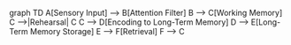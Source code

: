 graph TD
A[Sensory Input] --> B[Attention Filter]
B --> C[Working Memory]
C -->|Rehearsal| C
C --> D[Encoding to Long-Term Memory]
D --> E[Long-Term Memory Storage]
E --> F[Retrieval]
F --> C
